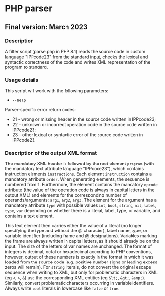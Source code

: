 # PHP parser

## Final version: March 2023

### Description
A filter script (parse.php in PHP 8.1) reads the source code in custom language "IPPcode23" from the standard input, checks the lexical and syntactic correctness of the code and writes XML representation of the program to standard.

### Usage details
This script will work with the following parameters:
+ `--help`

Parser-specific error return codes:
+ 21 - wrong or missing header in the source code written in IPPcode23;
+ 22 - unknown or incorrect operation code in the source code written in IPPcode23;
+ 23 - other lexical or syntactic error of the source code written in IPPcode23.

### Description of the output XML format
The mandatory XML header is followed by the root element `program` (with the mandatory text attribute language "IPPcode23"), which contains instruction elements `instructions`. Each element `instruction` contains a mandatory attribute `order`. When generating elements, the sequence is numbered from 1. Furthermore, the element contains the mandatory `opcode` attribute (the value of the operation code is always in capital letters in the output XML) and elements for the corresponding number of operands/arguments: `arg1`, `arg2`, `arg3`. The element for the argument has a mandatory attribute `type` with possible values `int`, `bool`, `string`, `nil`, `label`, `type`, `var` depending on whether there is a literal, label, type, or variable, and contains a text element.

This text element then carries either the value of a literal (no longer specifying the type and without the @ character), label name, type, or variable identifier (including frame and @ designations). Variables marking the frame are always written in capital letters, as it should already be on the input. The size of the letters of var names are unchanged. The format of integers is decimal, octal or hexadecimal according to PHP conventions, however, output of these numbers is exactly in the format in which it was loaded from the source code (e.g. positive number signs or leading excess zeros will remain). For `string` literals, do not convert the original escape sequence when writing to XML, but only for problematic characters in XML (eg `<`, `>`, `&`) use the corresponding XML entities (eg `&lt;`, `&gt;`, `&amp;`). Similarly, convert problematic characters occurring in variable identifiers. Always write `bool` literals in lowercase like `false` or `true`.
